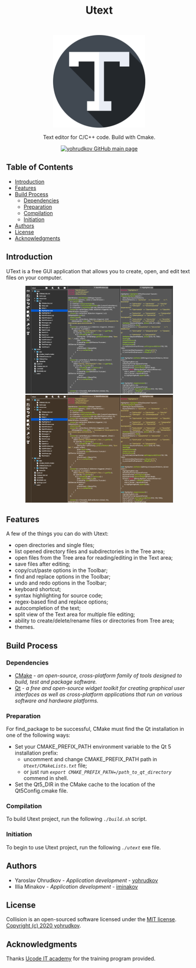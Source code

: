 <h1 align="center"> Utext </h1> <br>

<p align="center">
    <a href="https://github.com/yohrudkov/Utag">
        <img alt="Utext"
        title="Utext"
        src="https://github.com/yohrudkov/Utext/blob/main/app/resources/text.svg?raw=true"
        width="250">
    </a>
</p>

<p align="center"> Text editor for C/C++ code. Build with Cmake. </p>

<p align="center">
    <a href="https://github.com/yohrudkov">
        <img alt="yohrudkov GitHub main page"
        title="Main page"
        src="https://github.githubassets.com/images/modules/logos_page/GitHub-Logo.png"
        width="140">
    </a>
</p>

## Table of Contents

- [Introduction](#Introduction)
- [Features](#Features)
- [Build Process](#Build-Process)
    - [Dependencies](#Dependencies)
    - [Preparation](#Preparation)
    - [Compilation](#Compilation)
    - [Initiation](#Initiation)
- [Authors](#Authors)
- [License](#License)
- [Acknowledgments](#Acknowledgments)

## Introduction

UText is a free GUI application that allows you to create, open, and edit text files on your computer.

<p align="center">
    <img alt="Utext"
    title="Utext"
    src="https://github.com/yohrudkov/Utext/blob/main/app/resources/img/example1.jpg?raw=true"
    width="400">
    <img alt="Utext"
    title="Utext"
    src="https://github.com/yohrudkov/Utext/blob/main/app/resources/img/example2.jpg?raw=true"
    width="400">
</p>

## Features

A few of the things you can do with Utext:

* open directories and single files;
* list opened directory files and subdirectories in the Tree area;
* open files from the Tree area for reading/editing in the Text area;
* save files after editing;
* copy/cut/paste options in the Toolbar;
* find and replace options in the Toolbar;
* undo and redo options in the Toolbar;
* keyboard shortcut;
* syntax highlighting for source code;
* regex-based find and replace options;
* autocompletion of the text;
* split view of the Text area for multiple file editing;
* ability to create/delete/rename files or directories from Tree area;
* themes.

## Build Process

### Dependencies

- [CMake](https://cmake.org) - *an open-source, cross-platform family of tools designed to build, test and package software.*
- [Qt](https://www.qt.io) - *a free and open-source widget toolkit for creating graphical user interfaces as well as cross-platform applications that run on various software and hardware platforms.*

### Preparation

For find_package to be successful, CMake must find the Qt installation in one of the following ways:

- Set your CMAKE_PREFIX_PATH environment variable to the Qt 5 installation prefix:
    - uncomment and change CMAKE_PREFIX_PATH path in *`Utext/CMakeLists.txt`* file;
    - or just run *`export CMAKE_PREFIX_PATH=/path_to_qt_directory`* commend in shell.
- Set the Qt5_DIR in the CMake cache to the location of the Qt5Config.cmake file.

### Compilation

To build Utext project, run the following *`./build.sh`* script.

### Initiation

To begin to use Utext project, run the following *`./utext`* exe file.

## Authors

- Yaroslav Ohrudkov - *Application development* - [yohrudkov](https://github.com/yohrudkov)
- Illia Minakov - *Application development* - [	iminakov](https://github.com/i-minakov)

## License

Collision is an open-sourced software licensed under the [MIT license](https://en.wikipedia.org/wiki/MIT_License). \
[Copyright (c) 2020 yohrudkov](https://github.com/yohrudkov/Utext/blob/main/LICENSE).

## Acknowledgments

Thanks [Ucode IT academy](https://ucode.world/ru/) for the training program provided.